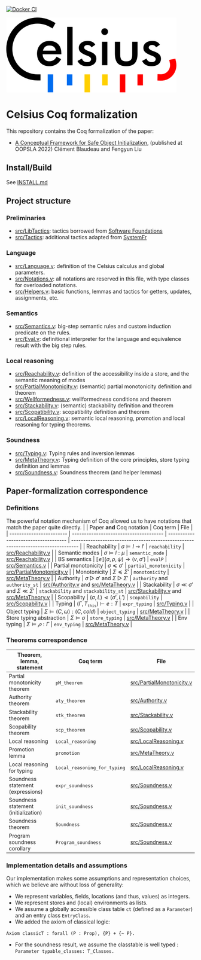[![Docker CI](https://github.com/clementblaudeau/celsius/workflows/Docker%20CI/badge.svg?branch=master)](https://github.com/clementblaudeau/celsius/actions?query=workflow:"Docker%20CI")

![Celsius logo](https://github.com/clementblaudeau/celsius/blob/master/logo.png)

# Celsius Coq formalization

This repository contains the Coq formalization of the paper:
* [A Conceptual Framework for Safe Object Initialization](https://dl.acm.org/doi/10.1145/3563314), (published at OOPSLA 2022)
  Clément Blaudeau and Fengyun Liu

## Install/Build
See [INSTALL.md](INSTALL.md)

## Project structure

### Preliminaries
* [src/LibTactics](src/LibTactics.v): tactics borrowed from [Software Foundations](https://www.cis.upenn.edu/~cis500/cis500-f17/sf/plf-current/LibTactics.html)
* [src/Tactics](src/Tactics.v): additional tactics adapted from [SystemFr](https://github.com/epfl-lara/SystemFR)

### Language
* [src/Language.v](src/Language.v): definition of the Celsius calculus and global parameters.
* [src/Notations.v](src/Notations.v): all notations are reserved in this file, with type classes for overloaded notations.
* [src/Helpers.v](src/Helpers.v): basic functions, lemmas and tactics for getters, updates, assignments, etc.

### Semantics
* [src/Semantics.v](src/Semantics.v): big-step semantic rules and custom induction predicate on the rules.
* [src/Eval.v](src/Eval.v): definitional interpreter for the language and equivalence result with the big step rules.

### Local reasoning
* [src/Reachability.v](src/Reachability.v): definition of the accessibility inside a store, and the semantic meaning of modes
* [src/PartialMonotonicity.v](src/PartialMonotonicity.v): (semantic) partial monotonicity definition and theorem
* [src/Wellformedness.v](src/Wellformedness.v): wellformedness conditions and theorem
* [src/Stackability.v](src/Stackability.v): (semantic) stackability definition and theorem
* [src/Scopatibility.v](src/Scopatibility.v): scopatibility definition and theorem
* [src/LocalReasoning.v](src/LocalReasoning.v): semantic local reasoning, promotion and local reasoning for typing theorems.

### Soundness
* [src/Typing.v](src/Typing.v): Typing rules and inversion lemmas
* [src/MetaTheory.v](src/MetaTheory.v): Typing definition of the core principles, store typing definition and lemmas
* [src/Soundness.v](src/Soundness.v): Soundness theorem (and helper lemmas)


## Paper-formalization correspondence

### Definitions
The powerful notation mechanism of Coq allowed us to have notations that match the paper quite directly.
|                          | Paper **and** Coq notation        | Coq term                             | File                                                                              |
| ------------------------ | -------------------------------------- | ------------------------------------ | --------------------------------------------------------------------------------- |
| Reachability             | $\sigma ⊨ l ⇝ l'$                      | `reachability`                       | [src/Reachability.v](src/Reachability.v)                                          |
| Semantic modes           | $\sigma ⊨ l : \mu$                     | `semantic_mode`                      | [src/Reachability.v](src/Reachability.v)                                          |
| BS semantics             | $⟦e⟧(σ, ρ, ψ) \longrightarrow (v, σ')$ | `evalP`                              | [src/Semantics.v](src/Semantics.v)                                                |
| Partial monotonicity     | $σ \preceq σ'$                         | `partial_monotonicity`               | [src/PartialMonotonicity.v](src/PartialMonotonicity.v)                            |
| Monotonicity             | $Σ ≼ Σ'$                               | `monotonicity`                       | [src/MetaTheory.v](src/MetaTheory.v)                                              |
| Authority                | $σ ▷ σ'$ and $Σ ▷ Σ'$                  | `authority` and `authority_st`       | [src/Authority.v](src/Authority.v) and [src/MetaTheory.v](src/MetaTheory.v)       |
| Stackability             | $σ ≪ σ'$ and $Σ ≪ Σ'$                  | `stackability` and `stackability_st` | [src/Stackability.v](src/Stackability.v) and [src/MetaTheory.v](src/MetaTheory.v) |
| Scopability              | $(σ,L)⋖(σ',L')$                        | `scopability`                        | [src/Scopability.v](src/Scopability.v)                                            |
| Typing                   | $(Γ,T_\mathtt{this})⊢e:T$              | `expr_typing`                        | [src/Typing.v](src/Typing.v)                                                      |
| Object typing            | $Σ⊨(C,ω):(C, cold)$                    | `object_typing`                      | [src/MetaTheory.v](src/MetaTheory.v)                                              |
| Store typing abstraction | $Σ⊨σ$                                  | `store_typing`                       | [src/MetaTheory.v](src/MetaTheory.v)                                              |
| Env typing               | $Σ⊨𝜌:Γ$                                | `env_typing`                         | [src/MetaTheory.v](src/MetaTheory.v)                                              |

### Theorems correspondence
| Theorem, lemma, statement            | Coq term                     | File                                                   |
| ------------------------------------ | ---------------------------- | ------------------------------------------------------ |
| Partial monotonicity theorem         | `pM_theorem`                 | [src/PartialMonotonicity.v](src/PartialMonotonicity.v) |
| Authority theorem                    | `aty_theorem`                | [src/Authority.v](src/Authority.v)                     |
| Stackability theorem                 | `stk_theorem`                | [src/Stackability.v](srv/Stackability.v)               |
| Scopability theorem                  | `scp_theorem`                | [src/Scopability.v](srv/Scopability.v)                 |
| Local reasoning                      | `Local_reasoning`            | [src/LocalReasoning.v](src/LocalReasoning.v)           |
| Promotion lemma                      | `promotion`                  | [src/MetaTheory.v](src/MetaTheory.v)                   |
| Local reasoning for typing           | `Local_reasoning_for_typing` | [src/LocalReasoning.v](src/LocalReasoning.v)           |
| Soundness statement (expressions)    | `expr_soundness`             | [src/Soundness.v](src/Soundness.v)                     |
| Soundness statement (initialization) | `init_soundness`             | [src/Soundness.v](src/Soundness.v)                     |
| Soundness theorem                    | `Soundness`                  | [src/Soundness.v](src/Soundness.v)                     |
| Program soundness corollary          | `Program_soundness`          | [src/Soundness.v](src/Soundness.v)                     |

### Implementation details and assumptions
Our implementation makes some assumptions and representation choices, which we believe are without loss of generality:
* We represent variables, fields, locations (and thus, values) as integers.
* We represent stores and (local) environments as lists.
* We assume a globally accessible class table `ct` (defined as a `Parameter`) and an entry class `EntryClass`.
* We added the axiom of classical logic:
```coq
Axiom classicT : forall (P : Prop), {P} + {~ P}.
```
* For the soundness result, we assume the classtable is well typed : `Parameter typable_classes: T_Classes.`
